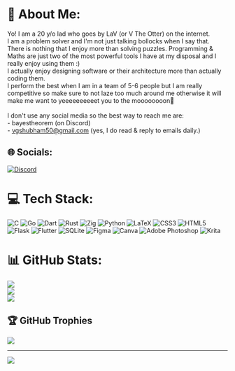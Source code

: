 # 💫 About Me:
Yo! I am a 20 y/o lad who goes by LaV (or V The Otter) on the internet.<br>I am a problem solver and I'm not just talking bollocks when I say that. There is nothing that I enjoy more than solving puzzles. Programming & Maths are just two of the most powerful tools I have at my disposal and I really enjoy using them :)<br>I actually enjoy designing software or their architecture more than actually coding them.<br>I perform the best when I am in a team of 5-6 people but I am really competitive so make sure to not laze too much around me otherwise it will make me want to yeeeeeeeeeet you to the moooooooon😤️<br><br>I don't use any social media so the best way to reach me are:<br>- bayestheorem (on Discord)<br>- vgshubham50@gmail.com (yes, I do read & reply to emails daily.)


## 🌐 Socials:
[![Discord](https://img.shields.io/badge/Discord-%237289DA.svg?logo=discord&logoColor=white)](https://discord.com/users/1071699605714112532) 

# 💻 Tech Stack:
![C](https://img.shields.io/badge/c-%2300599C.svg?style=for-the-badge&logo=c&logoColor=white) ![Go](https://img.shields.io/badge/go-%2300ADD8.svg?style=for-the-badge&logo=go&logoColor=white) ![Dart](https://img.shields.io/badge/dart-%230175C2.svg?style=for-the-badge&logo=dart&logoColor=white) ![Rust](https://img.shields.io/badge/rust-%23000000.svg?style=for-the-badge&logo=rust&logoColor=white) ![Zig](https://img.shields.io/badge/Zig-%23F7A41D.svg?style=for-the-badge&logo=zig&logoColor=white) ![Python](https://img.shields.io/badge/python-3670A0?style=for-the-badge&logo=python&logoColor=ffdd54) ![LaTeX](https://img.shields.io/badge/latex-%23008080.svg?style=for-the-badge&logo=latex&logoColor=white) ![CSS3](https://img.shields.io/badge/css3-%231572B6.svg?style=for-the-badge&logo=css3&logoColor=white) ![HTML5](https://img.shields.io/badge/html5-%23E34F26.svg?style=for-the-badge&logo=html5&logoColor=white) ![Flask](https://img.shields.io/badge/flask-%23000.svg?style=for-the-badge&logo=flask&logoColor=white) ![Flutter](https://img.shields.io/badge/Flutter-%2302569B.svg?style=for-the-badge&logo=Flutter&logoColor=white) ![SQLite](https://img.shields.io/badge/sqlite-%2307405e.svg?style=for-the-badge&logo=sqlite&logoColor=white) 	![Figma](https://img.shields.io/badge/figma-%23F24E1E.svg?style=for-the-badge&logo=figma&logoColor=white) ![Canva](https://img.shields.io/badge/Canva-%2300C4CC.svg?style=for-the-badge&logo=Canva&logoColor=white) ![Adobe Photoshop](https://img.shields.io/badge/adobephotoshop-%2331A8FF.svg?style=for-the-badge&logo=adobephotoshop&logoColor=white) ![Krita](https://img.shields.io/badge/Krita-203759?style=for-the-badge&logo=krita&logoColor=EEF37B)
# 📊 GitHub Stats:
![](https://github-readme-stats.vercel.app/api?username=ShubhamVG&theme=radical&hide_border=false&include_all_commits=true&count_private=true)<br/>
![](https://github-readme-streak-stats.herokuapp.com/?user=ShubhamVG&theme=radical&hide_border=false)<br/>
![](https://github-readme-stats.vercel.app/api/top-langs/?username=ShubhamVG&theme=radical&hide_border=false&include_all_commits=true&count_private=false&layout=compact)

## 🏆 GitHub Trophies
![](https://github-profile-trophy.vercel.app/?username=ShubhamVG&theme=radical&no-frame=false&no-bg=false&margin-w=4)

---
[![](https://visitcount.itsvg.in/api?id=ShubhamVG&icon=0&color=0)](https://visitcount.itsvg.in)

<!-- Proudly created with GPRM ( https://gprm.itsvg.in ) -->
